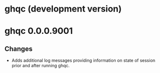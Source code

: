 # ghqc (development version)

# ghqc 0.0.0.9001

## Changes

-   Adds additional log messages providing information on state of session prior and after running ghqc.

